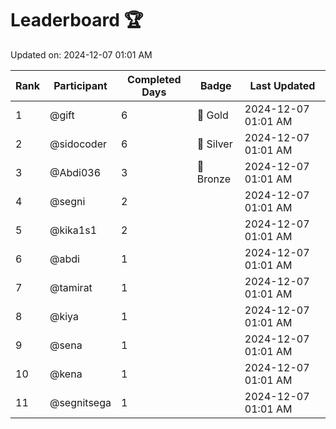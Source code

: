 # Leaderboard 🏆

Updated on: 2024-12-07 01:01 AM

| Rank | Participant       | Completed Days | Badge      | Last Updated         |
|------|-------------------|----------------|------------|----------------------|
| 1    | @gift             | 6              | 🏅 Gold     | 2024-12-07 01:01 AM |
| 2    | @sidocoder        | 6              | 🥈 Silver   | 2024-12-07 01:01 AM |
| 3    | @Abdi036          | 3              | 🥉 Bronze   | 2024-12-07 01:01 AM |
| 4    | @segni            | 2              |            | 2024-12-07 01:01 AM |
| 5    | @kika1s1          | 2              |            | 2024-12-07 01:01 AM |
| 6    | @abdi             | 1              |            | 2024-12-07 01:01 AM |
| 7    | @tamirat          | 1              |            | 2024-12-07 01:01 AM |
| 8    | @kiya             | 1              |            | 2024-12-07 01:01 AM |
| 9    | @sena             | 1              |            | 2024-12-07 01:01 AM |
| 10   | @kena             | 1              |            | 2024-12-07 01:01 AM |
| 11   | @segnitsega       | 1              |            | 2024-12-07 01:01 AM |
